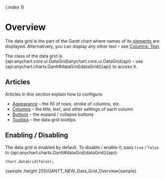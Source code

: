 {:index 1}
# Overview

The data grid is the part of the Gantt chart where names of its [elements](Elements) are displayed. Alternatively, you can display any other text – see [Columns: Text](Columns#text_\(labels\)).

The class of the data grid is {api:anychart.core.ui.DataGrid}anychart.core.ui.DataGrid{api} – use {api:anychart.charts.Gantt#dataGrid}dataGrid(){api} to access it.

## Articles

Articles in this section explain how to configure:

* [Appearance](Appearance) – the fill of rows, stroke of columns, etc.
* [Columns](Columns) – the title, text, and other settings of each column
* [Buttons](Buttons) – the expand / collapse buttons
* [Tooltips](Tooltips) – the data grid tooltips

## Enabling / Disabling

The data grid is enabled by default. To disable / enable it, pass `true` / `false` to {api:anychart.charts.Gantt#dataGrid}dataGrid(){api}:

```
chart.dataGrid(false);
```

{sample :height 255}GANTT\_NEW\_Data\_Grid\_Overview{sample}